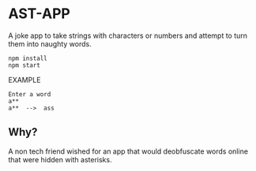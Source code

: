 # AST-APP

A joke app to take strings with characters or numbers and attempt to turn them into naughty words.

```` 
npm install
npm start
```` 
EXAMPLE
````
Enter a word
a**
a**  -->  ass
````

## Why?
A non tech friend wished for an app that would deobfuscate words online that were hidden with asterisks.